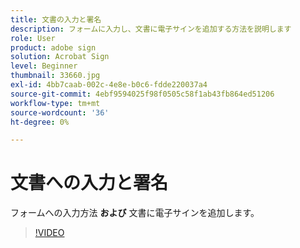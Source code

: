 ```yaml
---
title: 文書の入力と署名
description: フォームに入力し、文書に電子サインを追加する方法を説明します
role: User
product: adobe sign
solution: Acrobat Sign
level: Beginner
thumbnail: 33660.jpg
exl-id: 4bb7caab-002c-4e8e-b0c6-fdde220037a4
source-git-commit: 4ebf9594025f98f0505c58f1ab43fb864ed51206
workflow-type: tm+mt
source-wordcount: '36'
ht-degree: 0%

---
```


# 文書への入力と署名

フォームへの入力方法 **および** 文書に電子サインを追加します。

>[!VIDEO](https://video.tv.adobe.com/v/33660?quality=12&learn=on&hidetitle=true)
